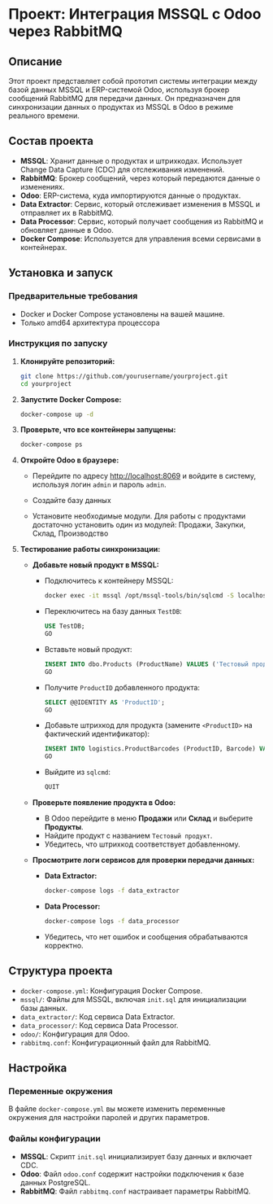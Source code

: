 # Проект: Интеграция MSSQL с Odoo через RabbitMQ

## Описание

Этот проект представляет собой прототип системы интеграции между базой данных MSSQL и ERP-системой Odoo, используя брокер сообщений RabbitMQ для передачи данных. Он предназначен для синхронизации данных о продуктах из MSSQL в Odoo в режиме реального времени.

## Состав проекта

- **MSSQL**: Хранит данные о продуктах и штрихкодах. Использует Change Data Capture (CDC) для отслеживания изменений.
- **RabbitMQ**: Брокер сообщений, через который передаются данные о изменениях.
- **Odoo**: ERP-система, куда импортируются данные о продуктах.
- **Data Extractor**: Сервис, который отслеживает изменения в MSSQL и отправляет их в RabbitMQ.
- **Data Processor**: Сервис, который получает сообщения из RabbitMQ и обновляет данные в Odoo.
- **Docker Compose**: Используется для управления всеми сервисами в контейнерах.

## Установка и запуск

### Предварительные требования

- Docker и Docker Compose установлены на вашей машине.
- Только amd64 архитектура процессора

### Инструкция по запуску

1. **Клонируйте репозиторий:**

   ```bash
   git clone https://github.com/yourusername/yourproject.git
   cd yourproject
   ```

2. **Запустите Docker Compose:**

   ```bash
   docker-compose up -d
   ```

3. **Проверьте, что все контейнеры запущены:**

   ```bash
   docker-compose ps
   ```

4. **Откройте Odoo в браузере:**

    - Перейдите по адресу [http://localhost:8069](http://localhost:8069) и войдите в систему, используя логин `admin` и пароль `admin`.

    - Создайте базу данных

    - Установите необходимые модули. Для работы с продуктами достаточно установить один из модулей: Продажи, Закупки, Склад, Производство

5. **Тестирование работы синхронизации:**

   - **Добавьте новый продукт в MSSQL:**

     - Подключитесь к контейнеру MSSQL:

       ```bash
       docker exec -it mssql /opt/mssql-tools/bin/sqlcmd -S localhost -U SA -P 'Admin@123'
       ```

     - Переключитесь на базу данных `TestDB`:

       ```sql
       USE TestDB;
       GO
       ```

     - Вставьте новый продукт:

       ```sql
       INSERT INTO dbo.Products (ProductName) VALUES ('Тестовый продукт');
       GO
       ```

     - Получите `ProductID` добавленного продукта:

       ```sql
       SELECT @@IDENTITY AS 'ProductID';
       GO
       ```

     - Добавьте штрихкод для продукта (замените `<ProductID>` на фактический идентификатор):

       ```sql
       INSERT INTO logistics.ProductBarcodes (ProductID, Barcode) VALUES (<ProductID>, '1234567890123');
       GO
       ```

     - Выйдите из `sqlcmd`:

       ```sql
       QUIT
       ```

   - **Проверьте появление продукта в Odoo:**

     - В Odoo перейдите в меню **Продажи** или **Склад** и выберите **Продукты**.
     - Найдите продукт с названием `Тестовый продукт`.
     - Убедитесь, что штрихкод соответствует добавленному.

   - **Просмотрите логи сервисов для проверки передачи данных:**

     - **Data Extractor:**

       ```bash
       docker-compose logs -f data_extractor
       ```

     - **Data Processor:**

       ```bash
       docker-compose logs -f data_processor
       ```

     - Убедитесь, что нет ошибок и сообщения обрабатываются корректно.

## Структура проекта

- `docker-compose.yml`: Конфигурация Docker Compose.
- `mssql/`: Файлы для MSSQL, включая `init.sql` для инициализации базы данных.
- `data_extractor/`: Код сервиса Data Extractor.
- `data_processor/`: Код сервиса Data Processor.
- `odoo/`: Конфигурация для Odoo.
- `rabbitmq.conf`: Конфигурационный файл для RabbitMQ.

## Настройка

### Переменные окружения

В файле `docker-compose.yml` вы можете изменить переменные окружения для настройки паролей и других параметров.

### Файлы конфигурации

- **MSSQL**: Скрипт `init.sql` инициализирует базу данных и включает CDC.
- **Odoo**: Файл `odoo.conf` содержит настройки подключения к базе данных PostgreSQL.
- **RabbitMQ**: Файл `rabbitmq.conf` настраивает параметры RabbitMQ.
